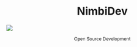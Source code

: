 <h1 align="center">NimbiDev</h1>

<img align="center" src="./assets/banner.gif">

<small><p align="center">Open Source Development</p></small>
